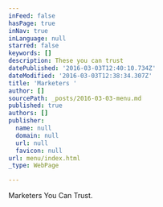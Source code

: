 ```yaml
---
inFeed: false
hasPage: true
inNav: true
inLanguage: null
starred: false
keywords: []
description: These you can trust
datePublished: '2016-03-03T12:40:10.734Z'
dateModified: '2016-03-03T12:38:34.307Z'
title: 'Marketers '
author: []
sourcePath: _posts/2016-03-03-menu.md
published: true
authors: []
publisher:
  name: null
  domain: null
  url: null
  favicon: null
url: menu/index.html
_type: WebPage

---
```

Marketers You Can Trust.